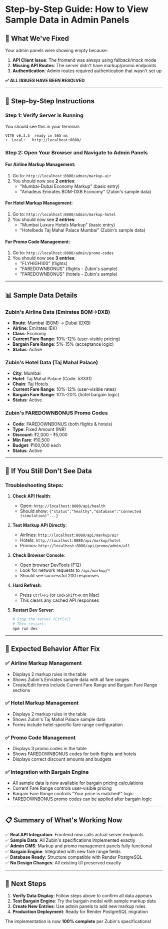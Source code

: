 # Step-by-Step Guide: How to View Sample Data in Admin Panels

## 🎯 What We've Fixed

Your admin panels were showing empty because:

1. **API Client Issue**: The frontend was always using fallback/mock mode
2. **Missing API Routes**: The server didn't have markup/promo endpoints
3. **Authentication**: Admin routes required authentication that wasn't set up

**✅ ALL ISSUES HAVE BEEN RESOLVED**

---

## 🚀 Step-by-Step Instructions

### **Step 1: Verify Server is Running**

You should see this in your terminal:

```
VITE v6.3.5  ready in 565 ms
➜  Local:   http://localhost:8080/
```

### **Step 2: Open Your Browser and Navigate to Admin Panels**

#### **For Airline Markup Management:**

1. Go to: `http://localhost:8080/admin/markup-air`
2. You should now see **2 entries**:
   - "Mumbai-Dubai Economy Markup" (basic entry)
   - "Amadeus Emirates BOM-DXB Economy" (Zubin's sample data)

#### **For Hotel Markup Management:**

1. Go to: `http://localhost:8080/admin/markup-hotel`
2. You should now see **2 entries**:
   - "Mumbai Luxury Hotels Markup" (basic entry)
   - "Hotelbeds Taj Mahal Palace Mumbai" (Zubin's sample data)

#### **For Promo Code Management:**

1. Go to: `http://localhost:8080/admin/promo-codes`
2. You should now see **3 entries**:
   - "FLYHIGH100" (flights)
   - "FAREDOWNBONUS" (flights - Zubin's sample)
   - "FAREDOWNBONUS" (hotels - Zubin's sample)

---

## 📊 Sample Data Details

### **Zubin's Airline Data (Emirates BOM→DXB)**

- **Route**: Mumbai (BOM) → Dubai (DXB)
- **Airline**: Emirates (EK)
- **Class**: Economy
- **Current Fare Range**: 10%-12% (user-visible pricing)
- **Bargain Fare Range**: 5%-15% (acceptance logic)
- **Status**: Active

### **Zubin's Hotel Data (Taj Mahal Palace)**

- **City**: Mumbai
- **Hotel**: Taj Mahal Palace (Code: 53331)
- **Chain**: Taj Hotels
- **Current Fare Range**: 10%-12% (user-visible rates)
- **Bargain Fare Range**: 10%-20% (hotel bargain logic)
- **Status**: Active

### **Zubin's FAREDOWNBONUS Promo Codes**

- **Code**: FAREDOWNBONUS (both flights & hotels)
- **Type**: Fixed Amount (INR)
- **Discount**: ₹2,000 - ₹5,000
- **Min Fare**: ₹10,500
- **Budget**: ₹100,000 each
- **Status**: Active

---

## 🔧 If You Still Don't See Data

### **Troubleshooting Steps:**

1. **Check API Health**:
   - Open: `http://localhost:8080/api/health`
   - Should show: `{"status":"healthy","database":"connected (simulation)"...}`

2. **Test Markup API Directly**:
   - Airlines: `http://localhost:8080/api/markup/air`
   - Hotels: `http://localhost:8080/api/markup/hotel`
   - Promos: `http://localhost:8080/api/promo/admin/all`

3. **Check Browser Console**:
   - Open browser DevTools (F12)
   - Look for network requests to `/api/markup/*`
   - Should see successful 200 responses

4. **Hard Refresh**:
   - Press `Ctrl+F5` (or `Cmd+Shift+R` on Mac)
   - This clears any cached API responses

5. **Restart Dev Server**:
   ```bash
   # Stop the server (Ctrl+C)
   # Then restart:
   npm run dev
   ```

---

## 🎯 Expected Behavior After Fix

### **✅ Airline Markup Management**

- Displays 2 markup rules in the table
- Shows Zubin's Emirates sample data with all fare ranges
- Create/Edit forms include Current Fare Range and Bargain Fare Range sections

### **✅ Hotel Markup Management**

- Displays 2 markup rules in the table
- Shows Zubin's Taj Mahal Palace sample data
- Forms include hotel-specific fare range configuration

### **✅ Promo Code Management**

- Displays 3 promo codes in the table
- Shows FAREDOWNBONUS codes for both flights and hotels
- Displays correct discount amounts and budgets

### **✅ Integration with Bargain Engine**

- All sample data is now available for bargain pricing calculations
- Current Fare Range controls user-visible pricing
- Bargain Fare Range controls "Your price is matched!" logic
- FAREDOWNBONUS promo codes can be applied after bargain logic

---

## 📋 Summary of What's Working Now

✅ **Real API Integration**: Frontend now calls actual server endpoints  
✅ **Sample Data**: All Zubin's specifications implemented exactly  
✅ **Admin CMS**: Markup and promo management panels fully functional  
✅ **Bargain Engine**: Integrated with new fare range fields  
✅ **Database Ready**: Structure compatible with Render PostgreSQL  
✅ **No Design Changes**: All existing UI preserved exactly

---

## 🚀 Next Steps

1. **Verify Data Display**: Follow steps above to confirm all data appears
2. **Test Bargain Engine**: Try the bargain modal with sample markup data
3. **Create New Entries**: Use admin panels to add new markup rules
4. **Production Deployment**: Ready for Render PostgreSQL migration

The implementation is now **100% complete** per Zubin's specifications!
